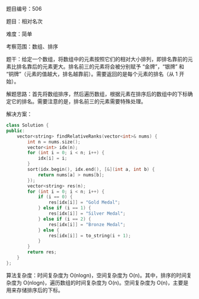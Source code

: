 题目编号：506

题目：相对名次

难度：简单

考察范围：数组、排序

题干：给定一个数组，将数组中的元素按照它们的相对大小排列，即排名靠前的元素比排名靠后的元素更大。排名前三的元素将会被分别赋予 “金牌”，“银牌” 和 “铜牌”（元素的值越大，排名越靠前）。需要返回的是每个元素的排名（从 1 开始）。

解题思路：首先将数组排序，然后遍历数组，根据元素在排序后的数组中的下标确定它的排名。需要注意的是，排名前三的元素需要特殊处理。

解决方案：

```cpp
class Solution {
public:
    vector<string> findRelativeRanks(vector<int>& nums) {
        int n = nums.size();
        vector<int> idx(n);
        for (int i = 0; i < n; i++) {
            idx[i] = i;
        }
        sort(idx.begin(), idx.end(), [&](int a, int b) {
            return nums[a] > nums[b];
        });
        vector<string> res(n);
        for (int i = 0; i < n; i++) {
            if (i == 0) {
                res[idx[i]] = "Gold Medal";
            } else if (i == 1) {
                res[idx[i]] = "Silver Medal";
            } else if (i == 2) {
                res[idx[i]] = "Bronze Medal";
            } else {
                res[idx[i]] = to_string(i + 1);
            }
        }
        return res;
    }
};
```

算法复杂度：时间复杂度为 O(nlogn)，空间复杂度为 O(n)。其中，排序的时间复杂度为 O(nlogn)，遍历数组的时间复杂度为 O(n)。空间复杂度为 O(n)，主要是用来存储排序后的下标。